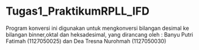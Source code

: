 Tugas1_PraktikumRPLL_IFD
========================

Program konversi ini digunakan untuk mengkonversi bilangan desimal ke bilangan binner,oktal dan heksadesimal, yang dirancang oleh : Banyu Putri Fatimah (1127050025) dan Dea Tresna Nurohmah (1127050030)
